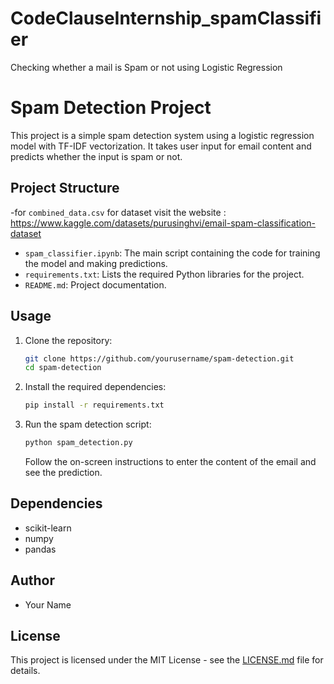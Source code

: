 # CodeClauseInternship_spamClassifier
Checking whether a mail is Spam or not using Logistic Regression

# Spam Detection Project

This project is a simple spam detection system using a logistic regression model with TF-IDF vectorization. It takes user input for email content and predicts whether the input is spam or not.

## Project Structure
-for `combined_data.csv` for dataset visit the website : https://www.kaggle.com/datasets/purusinghvi/email-spam-classification-dataset
- `spam_classifier.ipynb`: The main script containing the code for training the model and making predictions.
- `requirements.txt`: Lists the required Python libraries for the project.
- `README.md`: Project documentation.

## Usage

1. Clone the repository:

    ```bash
    git clone https://github.com/yourusername/spam-detection.git
    cd spam-detection
    ```

2. Install the required dependencies:

    ```bash
    pip install -r requirements.txt
    ```

3. Run the spam detection script:

    ```bash
    python spam_detection.py
    ```

    Follow the on-screen instructions to enter the content of the email and see the prediction.

## Dependencies

- scikit-learn
- numpy
- pandas

## Author

- Your Name

## License

This project is licensed under the MIT License - see the [LICENSE.md](LICENSE.md) file for details.


